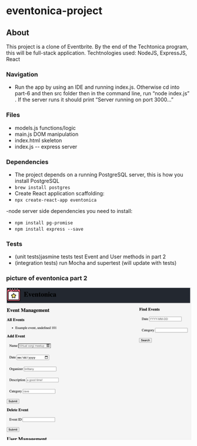 # eventonica-project

## About
This project is a clone of Eventbrite. By the end of the Techtonica program, this will be full-stack application. Techtnologies used: NodeJS, ExpressJS, React 

### Navigation 
- Run the app by using an IDE and running index.js. Otherwise cd into part-6 and then src folder then in the command line, run “node index.js” . If the server runs it should print “Server running on port 3000…” 

### Files
- models.js functions/logic
- main.js DOM manipulation
- index.html skeleton
- index.js -- express server 

### Dependencies
- The project depends on a running PostgreSQL server, this is how you install PostgreSQL
- `brew install postgres`
- Create React application scaffolding: 
- `npx create-react-app eventonica`

-node server side dependencies you need to install:
- `npm install pg-promise`
- `npm install express --save`

### Tests 
- (unit tests)jasmine tests test Event and User methods in part 2 
- (integration tests) run Mocha and supertest (will update with tests) 


### picture of eventonica part 2 

![picture of progress](https://github.com/akivalencia/eventonica-project/blob/main/eventonica.png)



